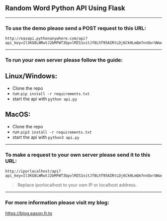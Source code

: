 ## Random Word Python API Using Flask
---
### To use the demo please send a POST request to this URL:
```shell
http://easapi.pythonanywhere.com/api?api_key=Il3KG8LWRwtJ2bMFWT3bpvlMZS1vitJf8LhT95AIRtLDj6CkHLmQm7nnOorUWaqn7ASABJVtDpOsCAsKpZNtRVo3exppbpL99x5cstbYugMmK0FyUBJNjePULoty7YiX
```
---
### To run your own server please follow the guide:

## Linux/Windows:
- Clone the repo
- run ```pip install -r requirements.txt```
- start the api with ```python api.py```

## MacOS:
- Clone the repo
- run ```pip3 install -r requirements.txt```
- start the api with ```python3 api.py```

---
### To make a request to your own server please send it to this URL:
```shell
http://iporlocalhost/api?api_key=Il3KG8LWRwtJ2bMFWT3bpvlMZS1vitJf8LhT95AIRtLDj6CkHLmQm7nnOorUWaqn7ASABJVtDpOsCAsKpZNtRVo3exppbpL99x5cstbYugMmK0FyUBJNjePULoty7YiX
```
> Replace iporlocalhost to your own IP or localhost address.

---
### For more information please visit my blog:
https://blog.eason.fr.to

